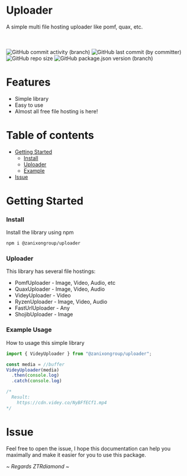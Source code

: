 # Uploader
A simple multi file hosting uploader like pomf, quax, etc.<br><br>
<br><br>
![GitHub commit activity (branch)](https://img.shields.io/github/commit-activity/t/zanixongroup/uploader?logo=github&cacheSeconds=12000&style=for-the-badge) ![GitHub last commit (by committer)](https://img.shields.io/github/last-commit/zanixongroup/uploader?style=for-the-badge) ![GitHub repo size](https://img.shields.io/github/repo-size/zanixongroup/uploader?logo=github&style=for-the-badge&link=https%3A%2F%2Fgithub.com%2Fzanixongroup%2Fuploader) ![GitHub package.json version (branch)](https://img.shields.io/github/package-json/v/zanixongroup/uploader/main?style=for-the-badge&logo=github)

# Features
- Simple library
- Easy to use
- Almost all free file hosting is here!

# Table of contents
- [Getting Started](#getting-started)
  - [Install](#install)
  - [Uploader](#uploader)
  - [Example](#example-usage)
- [Issue](#issue)

# Getting Started

### Install
Install the library using npm
```bash
npm i @zanixongroup/uploader
```

### Uploader
This library has several file hostings:
- PomfUploader - Image, Video, Audio, etc
- QuaxUploader - Image, Video, Audio
- VideyUploader - Video
- RyzenUploader - Image, Video, Audio
- FastUrlUploader - Any
- ShojibUploader - Image

### Example Usage
How to usage this simple library
```js
import { VideyUploader } from "@zanixongroup/uploader";

const media = //buffer
VideyUploader(media)
  .then(console.log)
  .catch(console.log)

/*
  Result:
    https://cdn.videy.co/NyBFfECf1.mp4
*/
```

# Issue
Feel free to open the issue, I hope this documentation can help you maximally and make it easier for you to use this package.

*~ Regards ZTRdiamond ~*
